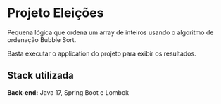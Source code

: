 
# Projeto Eleições

Pequena lógica que ordena um array de inteiros usando o algoritmo de ordenação Bubble Sort.

Basta executar o application do projeto para exibir os resultados.


## Stack utilizada

**Back-end:** Java 17, Spring Boot e Lombok

